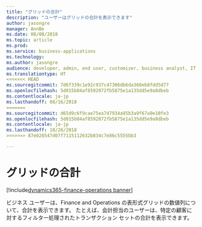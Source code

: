 ```yaml
---
title: "グリッドの合計"
description: "ユーザーはグリッドの合計を表示できます"
author: jasongre
manager: AnnBe
ms.date: 08/08/2018
ms.topic: article
ms.prod: 
ms.service: business-applications
ms.technology: 
ms.author: jasongre
audience: developer, admin, end user, customizer, business analyst, IT pro
ms.translationtype: HT
<<<<<<< HEAD
ms.sourcegitcommit: 7d6f339c1e92c937c47306db6da360eb8fdd5d77
ms.openlocfilehash: 5d015b84af8592072fb5875e1a135dd5e9a8dbeb
ms.contentlocale: ja-jp
ms.lasthandoff: 08/16/2018
=======
ms.sourcegitcommit: d65d9c6f9cae75ea7d7934a95b3a9f67a9e10fe3
ms.openlocfilehash: 5d015b84af8592072fb5875e1a135dd5e9a8dbeb
ms.contentlocale: ja-jp
ms.lasthandoff: 10/26/2018
>>>>>>> 87e028547d07f7115112632b834c7e86c5555bb3

---
```


# <a name="totals-in-grids"></a>グリッドの合計

[!include[dynamics365-finance-operations banner](../includes/dynamics365-finance-operations.md)]

ビジネス ユーザーは、Finance and Operations の表形式グリッドの数値列について、合計を表示できます。 たとえば、会計担当のユーザーは、特定の顧客に対するフィルター処理されたトランザクション セットの合計を表示できます。  


